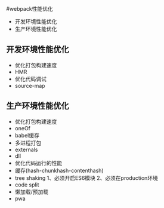 #webpack性能优化
* 开发环境性能优化
* 生产环境性能优化

## 开发环境性能优化
* 优化打包构建速度
 * HMR
* 优化代码调试
 * source-map

## 生产环境性能优化
* 优化打包构建速度
 * oneOf
 * babel缓存
 * 多进程打包
 * externals
 * dll
* 优化代码运行的性能
 * 缓存(hash-chunkhash-contenthash)
 * tree shaking 1、必须开启ES6模块 2、必须在production环境
 * code split
 * 懒加载/预加载
 * pwa

